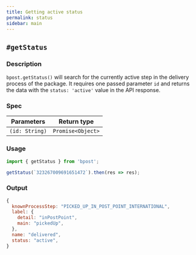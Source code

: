 ```yaml
---
title: Getting active status
permalink: status
sidebar: main
---
```

## `#getStatus`

### Description
`bpost.getStatus()` will search for the currently active step in the delivery process of the package.
It requires one passed parameter `id` and returns the data with the `status: 'active'` value in the API response.

### Spec

|Parameters|Return type|
|---|---|
|`(id: String)`|`Promise<Object>`|

### Usage
```js
import { getStatus } from 'bpost';

getStatus(`323267009691651472`).then(res => res);
```

### Output
```js
{
  knownProcessStep: "PICKED_UP_IN_POST_POINT_INTERNATIONAL",
  label: {
    detail: "inPostPoint",
    main: "pickedUp",
  },
  name: "delivered",
  status: "active",
}
```
